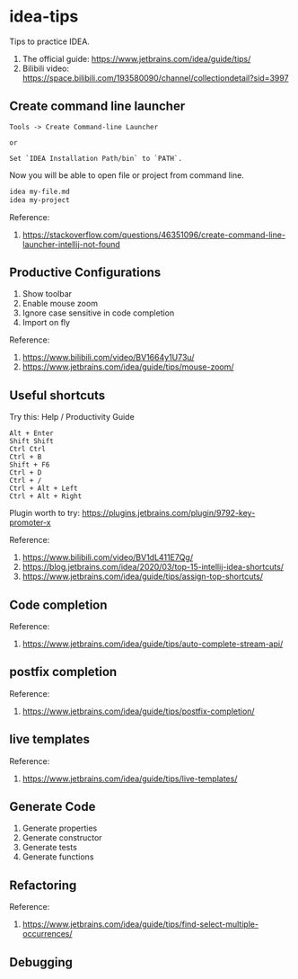# idea-tips

Tips to practice IDEA.

1. The official guide: https://www.jetbrains.com/idea/guide/tips/
2. Bilibili video: https://space.bilibili.com/193580090/channel/collectiondetail?sid=3997

## Create command line launcher

```
Tools -> Create Command-line Launcher

or

Set `IDEA Installation Path/bin` to `PATH`. 
```

Now you will be able to open file or project from command line.

```bash
idea my-file.md
idea my-project
```

Reference:
1. https://stackoverflow.com/questions/46351096/create-command-line-launcher-intellij-not-found

## Productive Configurations 

1. Show toolbar
2. Enable mouse zoom
3. Ignore case sensitive in code completion 
4. Import on fly

Reference: 
1. https://www.bilibili.com/video/BV1664y1U73u/
2. https://www.jetbrains.com/idea/guide/tips/mouse-zoom/

## Useful shortcuts

Try this: Help / Productivity Guide 

```
Alt + Enter
Shift Shift
Ctrl Ctrl
Ctrl + B
Shift + F6
Ctrl + D
Ctrl + /
Ctrl + Alt + Left
Ctrl + Alt + Right

```

Plugin worth to try: https://plugins.jetbrains.com/plugin/9792-key-promoter-x

Reference:
1. https://www.bilibili.com/video/BV1dL411E7Qg/
2. https://blog.jetbrains.com/idea/2020/03/top-15-intellij-idea-shortcuts/
3. https://www.jetbrains.com/idea/guide/tips/assign-top-shortcuts/


## Code completion

Reference:
1. https://www.jetbrains.com/idea/guide/tips/auto-complete-stream-api/

## postfix completion

Reference: 
1. https://www.jetbrains.com/idea/guide/tips/postfix-completion/

## live templates

Reference:
1. https://www.jetbrains.com/idea/guide/tips/live-templates/

## Generate Code

1. Generate properties 
2. Generate constructor
3. Generate tests
4. Generate functions 

## Refactoring 

Reference:
1. https://www.jetbrains.com/idea/guide/tips/find-select-multiple-occurrences/

## Debugging 

